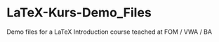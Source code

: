 LaTeX-Kurs-Demo_Files
=====================

Demo files for a LaTeX Introduction course teached at FOM / VWA / BA
